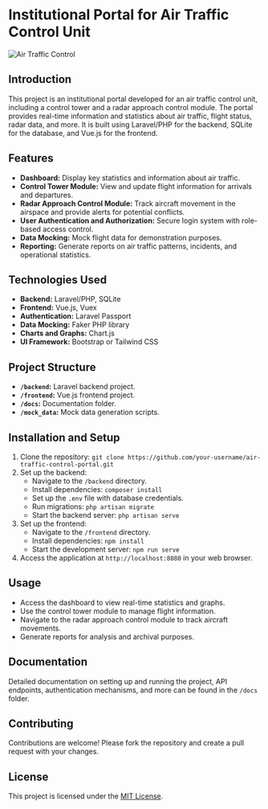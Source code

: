 # Institutional Portal for Air Traffic Control Unit

![Air Traffic Control](https://example.com/air-traffic-control-image.jpg)

## Introduction

This project is an institutional portal developed for an air traffic control unit, including a control tower and a radar approach control module. The portal provides real-time information and statistics about air traffic, flight status, radar data, and more. It is built using Laravel/PHP for the backend, SQLite for the database, and Vue.js for the frontend.

## Features

-   **Dashboard:** Display key statistics and information about air traffic.
-   **Control Tower Module:** View and update flight information for arrivals and departures.
-   **Radar Approach Control Module:** Track aircraft movement in the airspace and provide alerts for potential conflicts.
-   **User Authentication and Authorization:** Secure login system with role-based access control.
-   **Data Mocking:** Mock flight data for demonstration purposes.
-   **Reporting:** Generate reports on air traffic patterns, incidents, and operational statistics.

## Technologies Used

-   **Backend:** Laravel/PHP, SQLite
-   **Frontend:** Vue.js, Vuex
-   **Authentication:** Laravel Passport
-   **Data Mocking:** Faker PHP library
-   **Charts and Graphs:** Chart.js
-   **UI Framework:** Bootstrap or Tailwind CSS

## Project Structure

-   **`/backend`:** Laravel backend project.
-   **`/frontend`:** Vue.js frontend project.
-   **`/docs`:** Documentation folder.
-   **`/mock_data`:** Mock data generation scripts.

## Installation and Setup

1. Clone the repository: `git clone https://github.com/your-username/air-traffic-control-portal.git`
2. Set up the backend:
    - Navigate to the `/backend` directory.
    - Install dependencies: `composer install`
    - Set up the `.env` file with database credentials.
    - Run migrations: `php artisan migrate`
    - Start the backend server: `php artisan serve`
3. Set up the frontend:
    - Navigate to the `/frontend` directory.
    - Install dependencies: `npm install`
    - Start the development server: `npm run serve`
4. Access the application at `http://localhost:8080` in your web browser.

## Usage

-   Access the dashboard to view real-time statistics and graphs.
-   Use the control tower module to manage flight information.
-   Navigate to the radar approach control module to track aircraft movements.
-   Generate reports for analysis and archival purposes.

## Documentation

Detailed documentation on setting up and running the project, API endpoints, authentication mechanisms, and more can be found in the `/docs` folder.

## Contributing

Contributions are welcome! Please fork the repository and create a pull request with your changes.

## License

This project is licensed under the [MIT License](https://opensource.org/licenses/MIT).
